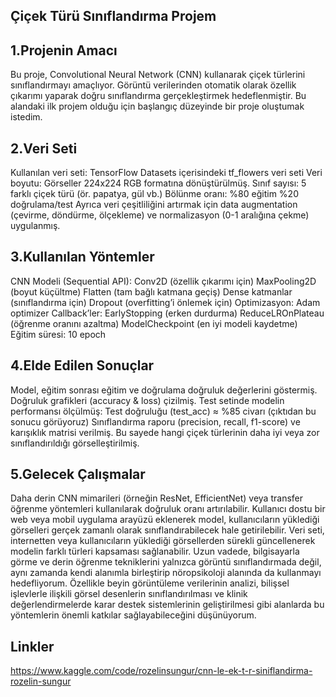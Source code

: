 ## Çiçek Türü Sınıflandırma Projem

## 1.Projenin Amacı
Bu proje, Convolutional Neural Network (CNN) kullanarak çiçek türlerini sınıflandırmayı amaçlıyor. Görüntü verilerinden otomatik olarak özellik çıkarımı yaparak doğru sınıflandırma gerçekleştirmek hedeflenmiştir. Bu alandaki ilk projem olduğu için başlangıç düzeyinde bir proje oluştumak istedim.

## 2.Veri Seti
Kullanılan veri seti: TensorFlow Datasets içerisindeki tf_flowers veri seti
Veri boyutu: Görseller 224x224 RGB formatına dönüştürülmüş.
Sınıf sayısı: 5 farklı çiçek türü (ör. papatya, gül vb.)
Bölünme oranı: %80 eğitim %20 doğrulama/test
Ayrıca veri çeşitliliğini artırmak için data augmentation (çevirme, döndürme, ölçekleme) ve normalizasyon (0-1 aralığına çekme) uygulanmış.

## 3.Kullanılan Yöntemler
CNN Modeli (Sequential API):
Conv2D (özellik çıkarımı için)
MaxPooling2D (boyut küçültme)
Flatten (tam bağlı katmana geçiş)
Dense katmanlar (sınıflandırma için)
Dropout (overfitting’i önlemek için)
Optimizasyon: Adam optimizer
Callback’ler:
EarlyStopping (erken durdurma)
ReduceLROnPlateau (öğrenme oranını azaltma)
ModelCheckpoint (en iyi modeli kaydetme)
Eğitim süresi: 10 epoch 

## 4.Elde Edilen Sonuçlar
Model, eğitim sonrası eğitim ve doğrulama doğruluk değerlerini göstermiş.
Doğruluk grafikleri (accuracy & loss) çizilmiş.
Test setinde modelin performansı ölçülmüş:
Test doğruluğu (test_acc) ≈ %85 civarı (çıktıdan bu sonucu görüyoruz)
Sınıflandırma raporu (precision, recall, f1-score) ve karışıklık matrisi verilmiş. Bu sayede hangi çiçek türlerinin daha iyi veya zor sınıflandırıldığı görselleştirilmiş.

## 5.Gelecek Çalışmalar
 Daha derin CNN mimarileri (örneğin ResNet, EfficientNet) veya transfer öğrenme yöntemleri kullanılarak doğruluk oranı artırılabilir. Kullanıcı dostu bir web veya mobil uygulama arayüzü eklenerek model, kullanıcıların yüklediği görselleri gerçek zamanlı olarak sınıflandırabilecek hale getirilebilir. Veri seti, internetten veya kullanıcıların yüklediği görsellerden sürekli güncellenerek modelin farklı türleri kapsaması sağlanabilir.
 Uzun vadede, bilgisayarla görme ve derin öğrenme tekniklerini yalnızca görüntü sınıflandırmada değil, aynı zamanda kendi alanımla birleştirip nöropsikoloji alanında da kullanmayı hedefliyorum. Özellikle beyin görüntüleme verilerinin analizi, bilişsel işlevlerle ilişkili görsel desenlerin sınıflandırılması ve klinik değerlendirmelerde karar destek sistemlerinin geliştirilmesi gibi alanlarda bu yöntemlerin önemli katkılar sağlayabileceğini düşünüyorum.

## Linkler 
https://www.kaggle.com/code/rozelinsungur/cnn-le-ek-t-r-siniflandirma-rozelin-sungur
